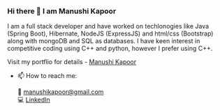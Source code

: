 ### Hi there 👋  I am Manushi Kapoor
  
I am a full stack developer and have worked on techlonogies like Java (Spring Boot), Hibernate, NodeJS (ExpressJS) and html/css (Bootstrap) along with mongoDB and SQL as databases. I have keen interest in competitive coding using C++ and python, however I prefer using C++.  

Visit my portflio for details - [Manushi Kapoor](https://manushikapoor.github.io/)  

- 📫 How to reach me:  
  
  💬 manushikapoor@gmail.com  
  💻 [LinkedIn](https://www.linkedin.com/in/manushi-kapoor-b628b5180/)

<!--
**manushikapoor/manushikapoor** is a ✨ _special_ ✨ repository because its `README.md` (this file) appears on your GitHub profile.

Here are some ideas to get you started:

- 🔭 I’m currently working on ...
- 🌱 I’m currently learning ...
- 👯 I’m looking to collaborate on ...
- 🤔 I’m looking for help with ...
- 💬 Ask me about ...
- 📫 How to reach me: ...
- 😄 Pronouns: ...
- ⚡ Fun fact: ...
-->
